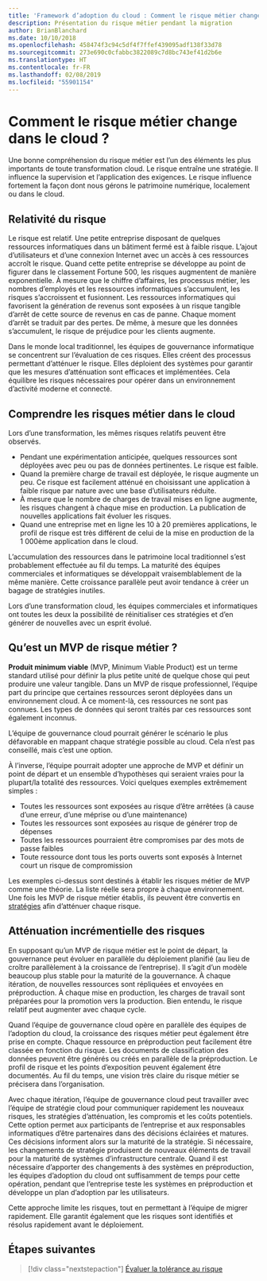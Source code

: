 ```yaml
---
title: 'Framework d’adoption du cloud : Comment le risque métier change dans le cloud ?'
description: Présentation du risque métier pendant la migration
author: BrianBlanchard
ms.date: 10/10/2018
ms.openlocfilehash: 458474f3c94c5df4f7ffef439095adf138f33d78
ms.sourcegitcommit: 273e690c0cfabbc3822089c7d8bc743ef41d2b6e
ms.translationtype: HT
ms.contentlocale: fr-FR
ms.lasthandoff: 02/08/2019
ms.locfileid: "55901154"
---
```

<!-- markdownlint-disable MD026 -->

# <a name="how-does-business-risk-change-in-the-cloud"></a>Comment le risque métier change dans le cloud ?

Une bonne compréhension du risque métier est l’un des éléments les plus importants de toute transformation cloud. Le risque entraîne une stratégie. Il influence la supervision et l’application des exigences. Le risque influence fortement la façon dont nous gérons le patrimoine numérique, localement ou dans le cloud.

<!-- markdownlint-enable MD026 -->

## <a name="relativity-of-risk"></a>Relativité du risque

Le risque est relatif. Une petite entreprise disposant de quelques ressources informatiques dans un bâtiment fermé est à faible risque. L’ajout d’utilisateurs et d’une connexion Internet avec un accès à ces ressources accroît le risque. Quand cette petite entreprise se développe au point de figurer dans le classement Fortune 500, les risques augmentent de manière exponentielle. À mesure que le chiffre d’affaires, les processus métier, les nombres d’employés et les ressources informatiques s’accumulent, les risques s’accroissent et fusionnent. Les ressources informatiques qui favorisent la génération de revenus sont exposées à un risque tangible d’arrêt de cette source de revenus en cas de panne. Chaque moment d’arrêt se traduit par des pertes. De même, à mesure que les données s’accumulent, le risque de préjudice pour les clients augmente.

Dans le monde local traditionnel, les équipes de gouvernance informatique se concentrent sur l’évaluation de ces risques. Elles créent des processus permettant d’atténuer le risque. Elles déploient des systèmes pour garantir que les mesures d’atténuation sont efficaces et implémentées. Cela équilibre les risques nécessaires pour opérer dans un environnement d’activité moderne et connecté.

## <a name="understanding-business-risks-in-the-cloud"></a>Comprendre les risques métier dans le cloud

Lors d’une transformation, les mêmes risques relatifs peuvent être observés.

* Pendant une expérimentation anticipée, quelques ressources sont déployées avec peu ou pas de données pertinentes. Le risque est faible.
* Quand la première charge de travail est déployée, le risque augmente un peu. Ce risque est facilement atténué en choisissant une application à faible risque par nature avec une base d’utilisateurs réduite.
* À mesure que le nombre de charges de travail mises en ligne augmente, les risques changent à chaque mise en production. La publication de nouvelles applications fait évoluer les risques.
* Quand une entreprise met en ligne les 10 à 20 premières applications, le profil de risque est très différent de celui de la mise en production de la 1 000ème application dans le cloud.

L’accumulation des ressources dans le patrimoine local traditionnel s’est probablement effectuée au fil du temps. La maturité des équipes commerciales et informatiques se développait vraisemblablement de la même manière. Cette croissance parallèle peut avoir tendance à créer un bagage de stratégies inutiles.

Lors d’une transformation cloud, les équipes commerciales et informatiques ont toutes les deux la possibilité de réinitialiser ces stratégies et d’en générer de nouvelles avec un esprit évolué.

<!-- markdownlint-disable MD026 -->

## <a name="what-is-a-business-risk-mvp"></a>Qu’est un MVP de risque métier ?

**Produit minimum viable** (MVP, Minimum Viable Product) est un terme standard utilisé pour définir la plus petite unité de quelque chose qui peut produire une valeur tangible. Dans un MVP de risque professionnel, l’équipe part du principe que certaines ressources seront déployées dans un environnement cloud. À ce moment-là, ces ressources ne sont pas connues. Les types de données qui seront traités par ces ressources sont également inconnus.

L’équipe de gouvernance cloud pourrait générer le scénario le plus défavorable en mappant chaque stratégie possible au cloud. Cela n’est pas conseillé, mais c’est une option.

À l’inverse, l’équipe pourrait adopter une approche de MVP et définir un point de départ et un ensemble d’hypothèses qui seraient vraies pour la plupart/la totalité des ressources.
Voici quelques exemples extrêmement simples :

* Toutes les ressources sont exposées au risque d’être arrêtées (à cause d’une erreur, d’une méprise ou d’une maintenance)
* Toutes les ressources sont exposées au risque de générer trop de dépenses
* Toutes les ressources pourraient être compromises par des mots de passe faibles
* Toute ressource dont tous les ports ouverts sont exposés à Internet court un risque de compromission

Les exemples ci-dessus sont destinés à établir les risques métier de MVP comme une théorie. La liste réelle sera propre à chaque environnement.
Une fois les MVP de risque métier établis, ils peuvent être convertis en [stratégies](overview.md) afin d’atténuer chaque risque.

<!-- markdownlint-enable MD026 -->

## <a name="incremental-risk-mitigation"></a>Atténuation incrémentielle des risques

En supposant qu’un MVP de risque métier est le point de départ, la gouvernance peut évoluer en parallèle du déploiement planifié (au lieu de croître parallèlement à la croissance de l’entreprise). Il s’agit d’un modèle beaucoup plus stable pour la maturité de la gouvernance. À chaque itération, de nouvelles ressources sont répliquées et envoyées en préproduction. À chaque mise en production, les charges de travail sont préparées pour la promotion vers la production. Bien entendu, le risque relatif peut augmenter avec chaque cycle.

Quand l’équipe de gouvernance cloud opère en parallèle des équipes de l’adoption du cloud, la croissance des risques métier peut également être prise en compte. Chaque ressource en préproduction peut facilement être classée en fonction du risque. Les documents de classification des données peuvent être générés ou créés en parallèle de la préproduction. Le profil de risque et les points d’exposition peuvent également être documentés. Au fil du temps, une vision très claire du risque métier se précisera dans l’organisation.

Avec chaque itération, l’équipe de gouvernance cloud peut travailler avec l’équipe de stratégie cloud pour communiquer rapidement les nouveaux risques, les stratégies d’atténuation, les compromis et les coûts potentiels. Cette option permet aux participants de l’entreprise et aux responsables informatiques d’être partenaires dans des décisions éclairées et matures. Ces décisions informent alors sur la maturité de la stratégie. Si nécessaire, les changements de stratégie produisent de nouveaux éléments de travail pour la maturité de systèmes d’infrastructure centrale. Quand il est nécessaire d’apporter des changements à des systèmes en préproduction, les équipes d’adoption du cloud ont suffisamment de temps pour cette opération, pendant que l’entreprise teste les systèmes en préproduction et développe un plan d’adoption par les utilisateurs.

Cette approche limite les risques, tout en permettant à l’équipe de migrer rapidement. Elle garantit également que les risques sont identifiés et résolus rapidement avant le déploiement.

## <a name="next-steps"></a>Étapes suivantes

> [!div class="nextstepaction"]
> [Évaluer la tolérance au risque](./risk-tolerance.md)
